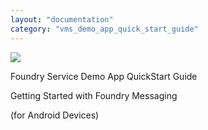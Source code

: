 ```yaml
---
layout: "documentation"
category: "vms_demo_app_quick_start_guide"
---
```

                           

![](Resources/Images/28July2015/03000001.png)

Foundry Service Demo App QuickStart Guide

Getting Started with Foundry Messaging

(for Android Devices)
